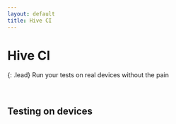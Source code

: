 ```yaml
---
layout: default
title: Hive CI
---
```


# Hive CI

{: .lead}
Run your tests on real devices without the pain

<br />

## Testing on devices



